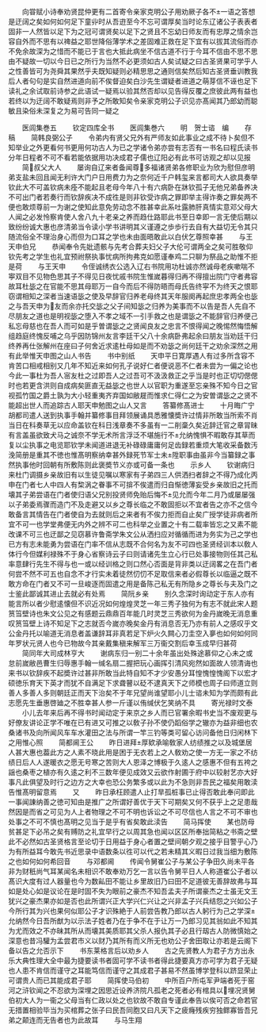 <!-- { "loadSidebar": true } -->
　　向甞赋小诗奉劝贤昆仲更有二首寄令亲家克明公子用劝厥子各不一语之答想是迂阔之矣如何如何足下童丱时从吾逰至今不忘可谓厚矣当时论东辽诸公子表表者固非一人然皆以足下为之冠可谓贤矣以足下之贤且不忘幼日师友而有忠厚之情余岂容自外而不思有以禆益之耶世降俗薄学术之差固难正救在足下宜有以拔其流俗而亦不免余故深为之惜而不能已于言也大抵此病坐不信古道不行于今耳不信由不思不思由不疑故一切以今日已之所行为当然不必更须如古人矣试疑之曰古圣贤果可学乎人之性善皆可为尧舜其果然乎夫既知疑则必精思思之通则信矣然后知古圣贤垂训教我后人者句句是实自然进道向前不俟督迫矣白沙先生谓疑者进道之萌芽信不诬也足下读礼之余试取前诗参之此语试一疑焉以验其然否却以见告得反覆之庶彼此两有益也若终以为迂阔不敢疑焉则非予之所敢知矣令亲家克明公子识见亦髙闻其乃郎幼而聪敏且染俗未深复之为易可告同一疑之












　　医闾集巻五
　　钦定四库全书
　　医闾集巻六
　　明　贺士谘　编
　　存稿
　　简韩良弼公子
　　令弟内有贤父兄外有严师友如此事业之成不待卜矣但不知举业之外更看何书更用何功古人为已之学诸令弟亦尝有志否有一书名曰程氏读书分年日程者不可不看若能依据用功决成君子儒也辽阳必有此书可访观之却以见报
　　简叔父大人
　　屡询自辽来者备闻尊多福诸贤弟各修职业为欣为慰但彦明弟支盐未回且闻无利许大门户日用费力为之奈何近千户韩玺来言都司大人欲具奏举钦此大不可盖钦病未痊不能起且老母今年八十有六病卧在牀钦孤子无他兄弟备养决不可出门者若奏行而钦辞疾决不成徃是则非钦受诈病之罪即举主得诈奏之罪矣两不便也敢烦尊前一为谢之使知此意免劳动念不胜甚幸此系吐露肺肝真情实意邓父母大人闻之必发怜察肯使人舍八九十老亲之养而趋仕路耶此书至日幸即一言无使后期以致纷纷诚大惠也彦清弟当令读小学书讲明其义谨遵之歩歩行去自有大益切无令其只随流俗全不理治身心而但为口耳之学也未由面晤敢此以白伏乞尊照幸甚
　　与王天申伯兄
　　恭闻奉令先妣遗骸与先考合葬夫妇父子大伦可谓两全之矣可胜敬仰钦先考之学生也礼宜预祔祭执事忧病所拘弗克如愿谨奉鸡二只聊为祭品之助惟不拒是荷
　　与王天申
　　令侄诚绣衣公选入辽右书院用功杜诚亦然诚母老疾嗽喘不寕双目不见物色思其子不得见日夜忧戚书院生惟嵗暮得归再不得擅出院门守者弗容故耳杜毖之在官能不思其母耶万一自今而后不得防晤而母氏告终寜不为终天之恨耶窃谓相知之深者当速语毖之使及早辞官归养老母终其天年服阕再起庶忠孝两全也毖之与吾天申为友而余亦托交毖之父子间知毖之归养为美事而不以告是吾人先自不尽朋友之道也是明视毖之堕入不孝之域不一引手救之也是谓毖之不能辞官归养便己私忘母慈也在吾人而可如是乎曽谓毖之之贤闻良友之忠言不恨得闻之晚惕然悔悟解组趋庭终愧反哺之乌乎因防锦州友言李廷干父八十余病卧弗起余曰朋友当劝廷干归终养再仕张解州在座曰子何舍近求逺杜母如是而不劝毖之尚何廷干之劝余深然之用有此举惟天申图之山人书告
　　书中别纸
　　天申平日寛厚遇人有过多所含容不肯苦口相戒相别又几年不知近来如何孔子说好仁者便说恶不仁者未尝为一偏之论也今此一事杜为吾人宻友杜之过即吾人之过吾可不汲汲救正之乎当是时也正切切偲偲时也若更含洪则自成病矣匪直无益毖之也世人以官职为重遂至忘亲殊不知今日之官视孤竹国之爵土孰为大小轻重夷齐弃国如敝屣而惟求仁得仁之为安曽谓毖之之贤不能超出世人而追踪古人耶天申勉图之山人又言
　　答纂修髙进士
　　十月晦广宁胡都司遣人送到执事手翰并纂修事目拜领展诵具悉雅懐奬许过情非所敢当所索不肖当日在科奏草无以应命盖钦在科日浅章奏不多虽有一二削稾久矣近辞迁官之章冐昧有言盖虽欲致犬马之诚奈不学无术所言浮泛不堪施行不允纳愧惧不暇敢存其草而复以尘执事之电览耶钦学未闻道进退无补碌碌庸庸何足齿録若重烦大笔收采备数汚浼简册是重其不徳也惟髙明察纳幸甚外録死节军士未陞职事由虽非今当纂録之事然执事他时回朝有所敷陈则此褒奬节义亦或可备一条也
　　示乡人
　　钦谢病归来杜门调摄乡亲故旧有以生徒见嘱以寒家有子弟四三人供洒扫者辞之不得乃成化丙申在门者七人中四人有棃涡之眷事不可揜不俟遣而归自惭徳薄妄受乡亲故旧之托而壊其子弟尝语在门者使归语父兄别投贤师免贻后悔不见允而今年二月乃或屡屡强以子弟委焉骤而造门不及走避又以乡之尊长临之不敢固拒以不宜者告之亦不之信今敢备言其情告在门者使自为去就则后之来者有不俟力拒而自止矣广授学徒非病者所宜不可一也学堂弗便无内外之辨不可二也科举之业置之十有二载率皆忘之又素不能改课不可三也迂鄙之见窃慕许鲁斋学朱文公从洒扫应对循循而进为务实为己之学也已方有志未能勇为尝语在门率不信从志既不合何名为友不可四也圣贤经训本以敎人体行今但媒利禄殊不于身心省察诗云子曰则请诸先生立心行已处事接物则任其己私率意肆行先生不得与也一或以经训格之则口然心否面是背非类以迂阔畧之在吾门者何尝不然不可五也自念不才行实未着徒然忉忉不足取信来者必假尊长以临逼之既不敢方命在门者又不可一旦峻逐而固遣之用是备陈己私无有所隐乡之尊长与夫及门之士鉴此鄙诚其进止去就必有处焉
　　简阮乡亲
　　别久念深时询动定于东人亦有能言所以者少慰逺懐但不识近况如何煌煌灵芝一年三秀子独何为有志不就此宋人题筼筜壁诗也朱文公见之有感题云鼎鼎百年能几时灵芝三秀欲何为金丹嵗晚无消息重叹筼筜壁上诗不知足下之志就否今嵗亦晚矣金丹有消息否无乃亦有前人之感叹乎文公金丹托以喻道无消息者盖谦辞耳非真若足下炉火久闗心刀圭空入夣也如何如何同年罗状元贤人也今已物故今其亲戴集稹来解军三万衞交割后幸玉成早归甚荷
　　简同年大司成林亨大
　　谢病东归一别二十余年虽出处殊途慕仰之心未之或怠前嵗敝邑曹生归辱惠手翰一缄名扇二握把玩心画挥引清风宛然如面故人领清诲也来书以钦辞疾不起奬许过甚非所敢当此特自知不才少安愚分耳惶愧惶愧阁下以宏才硕徳乐育天下英才而犹不自满足下求聋瞽以砭不逮真天下之师模也周子曰师道立则善人多善人多则朝廷正而天下治矣不于年兄望尚谁望耶小儿士谘未知为学而颇有此志愿先生垂惠啓廸之不胜幸甚人参一斤谨以侑缄伏乞笑纳不具
　　寄光禄时文泰
　　小儿去年来后再不得书时闻动定于来京之乡人而已官署余暇书史当不废观更与好僚友讲论正学不唯在已有进又可推之以敎子孙不使仍蹈俗学之辙亦为益非细也农桑诸书及向所闻风车车水灌田之法与所谓一竿三钓等类可留心访问备他日归闲林下之用惟心照
　　简都阃王公
　　昨日进拜厚欵承喻敎家人纺绩推之以及城堡居人甚大惠也葢此方之人素不晓此用是困于无衣若上之人敎劝之使一方无一家之不纺绩日后人人遂暖衣之愿无号寒之苦则大人恩泽之博极于久逺人之感惠不但有五袴之謡也桑枣之植亦有久逺之利不三数年便见成效又云欲作射圃于府中以较射艺亦大好事凡此俱望及时行之边方之大幸也恐公务繁多或以此为不急则非吾民之福矣用敢渎告惟髙明留意焉
　　又
　　昨日承枉顾遣人止打旱孤桩事已止得否敢此奉问即此一事闻諌纳善之徳可知由是推广之所谓好善优于天下可期矣又何不获乎上之足患哉然因是而省之可见为人上者物理之不可不明也诉讼之不可尽信也人言之不可不审也处事之不可不慎也髙明之见当于是乎有省矣敢此渎告
　　简马挥使
　　某也防母贫甚足下必吊之矣有赙防之礼宜早行之以周其急也闻以区区所奉拙简粘之书斋之壁此不必然如古圣贤格言至论切于日用益于身心者置之壁间朝夕观之接乎目警乎心乃为有所益耳今敢先书近思录中语数条以徃可以代之若未精其义暇日过我当细为敷陈之也如何如何希回音
　　与邓都阃
　　传闻令舅崔公子与某公子争田久尚未平各非为财秖尚气耳某闻名未相识不敢奉劝万乞一言以告令舅平日人人称道崔公子者以髙识大度有过人器量也今为数畆田不能让乡里故旧乃曰田不足道彼无善辞故弗与耳如是处心如是议论在是时固不失为眼前之豪杰不知吾孟夫子所谓豪杰之士虽无文王犹兴之豪杰果亦如是否也此所谓兴正大学兴仁兴让之兴非孟子兴兵结怨之兴如公子今所行其为兴也果何似耶公子才识殊絶于人前尝告教乃郎以古人躬行为己之学深允纳然今日吾所猷为以示法子姓者乃在于争不在于让万一乃郎习见其翁如此不知其为尤而效之不亦昧其所从而壊其美质耶其父杀人报仇其子必且行刼古人防微慎始之深意也昔冯驩为孟尝君市义以财乃其所有而义所无也劝公子舍田取让亦若是云阁下备以告之允否示下
　　书东莱格言后以劝乡人
　　古之先贤教人为君子方方出永乐大典性理大全中最为捷要读书者固可学不读书者得此捷要真方亦可学为君子无疑也人患不肯信而谨守之耳能笃信而谨守之其成君子甚易不然虽博学登科以跻显荣止可谓贵人而已其能成君子耶
　　简挥使马伯初
　　中所百户所屯军尹端者死于窑河之浒钦闻之不忍欲为深埋之因思近设养济院凡孤老之死者必有棺具以埋况贤舅伯初大人为一衞之父母当有仁政以处之也钦故不敢自专谨此奉告以俟可否之命若官无措置相验毕当为买棺葬之张子曰民吾同胞又曰凡天下之疲癃残疾穷独鳏寡皆吾兄弟之颠连而无告者也为此故耳
　　与马生翔
